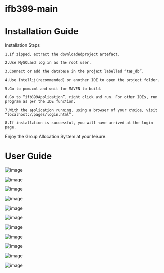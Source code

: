 # ifb399-main
# Installation Guide
Installation Steps

    1.If zipped, extract the downloadedproject artefact.

    2.Use MySQLand log in as the root user.

    3.Connect or add the database in the project labelled “tas_db”. 

    4.Use Intellij(recommended) or another IDE to open the project folder.

    5.Go to pom.xml and wait for MAVEN to build.

    6.Go to “ifb399Application”, right click and run. For other IDEs, run program as per the IDE function.

    7.With the application running, using a browser of your choice, visit “localhost://pages/login.html”.

    8.If installation is successful, you will have arrived at the login page.
 
Enjoy the Group Allocation System at your leisure.


# User Guide

![image](https://user-images.githubusercontent.com/81293394/207599220-3dd499f3-9616-420d-aaec-3e080c5b5882.png)

![image](https://user-images.githubusercontent.com/81293394/207599149-19e1ba3d-5b46-48fd-9cc1-5ce2eb7757bf.png)

![image](https://user-images.githubusercontent.com/81293394/207599346-d4ac66d0-6d2c-4cea-ae5e-e5fe7519dfaa.png)

![image](https://user-images.githubusercontent.com/81293394/207599441-07ba5dfc-25d6-4ecf-8474-ddf2dd05011a.png)

![image](https://user-images.githubusercontent.com/81293394/207599459-90793bee-dca7-4637-bfd3-5d5d921f73dc.png)

![image](https://user-images.githubusercontent.com/81293394/207599478-41daa798-1764-401d-a213-64cdef635be8.png)

![image](https://user-images.githubusercontent.com/81293394/207599485-b37d60f2-2c1f-4f4a-bc3c-ee71a960d34b.png)

![image](https://user-images.githubusercontent.com/81293394/207599497-9352997d-70fc-4233-a03e-910339d2a550.png)

![image](https://user-images.githubusercontent.com/81293394/207599508-2deae6fa-331b-4270-b72c-59bb188af715.png)

![image](https://user-images.githubusercontent.com/81293394/207599523-ff33c6f1-f277-4e06-af6d-89a5cc28634d.png)

![image](https://user-images.githubusercontent.com/81293394/207599538-2ff9d29e-84b5-4702-9a51-5ed6d4400d8b.png)
